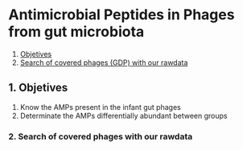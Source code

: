 # Antimicrobial Peptides in Phages from gut microbiota
1. [Objetives](#1)
2. [Search of covered phages (GDP) with our rawdata](#1)


## 1. Objetives <a name="1"></a>
1. Know the AMPs present in the infant gut phages
2. Determinate the AMPs differentially abundant between groups

### 2. Search of covered phages with our rawdata <a name="2"></a>
